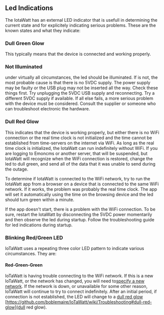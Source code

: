 ## Led Indications

The IotaWatt has an external LED indicator that is usefull in determining the current state and for explicitely indicating serious problems. These are the known states and what they indicate:

### Dull Green Glow

This typically means that the device is connected and working properly.

### Not Illuminated

under virtually all circumstances, the led should be illuminated.  If is not, the most probable cause is that there is no 5VDC supply.  The power supply may be faulty or the USB plug may not be inserted all the way.  Check these things first.
Try unplugging the 5VDC USB supply and reconnecting.  Try a different 5VDC supply if available.  If all else fails, a more serious problem with the device must be considered. Consult the supplier or someone who can troubleshoot electronic the hardware.

### Dull Red Glow

This indicates that the device is working properly, but either there is no WiFi connection or the real time clock is not initialized and the time cannot be established from time-servers on the internet via WiFi. As long as the real time clock is initialized, the IotaWatt can run indefinitely without WiFi.  If you are logging to Emoncms or another server, that will be suspended, but IotaWatt will recognize when the WiFi connection is restored, change the led to dull green, and send all of the data that it was unable to send during the outage.

To determine if IotaWatt is connected to the WiFi network, try to run the IotaWatt app from a browser on a device that is connected to the same WiFi network.  If it works, the problem was probably the real time clock. The app will set it automatically using the time on the browsing device and the led should turn green within a minute.

If the app doesn't start, there is a problem with the WiFi connection. To be sure, restart the IotaWatt by disconnecting the 5VDC power momentarily and then observe the led during startup.  Follow the troubleshooting guide for led indications during startup.

### Blinking Red/Green LED

IoTaWatt uses a repeating three color LED pattern to indicate various circumstances. They are:

#### Red-Green-Green

IoTaWatt is having trouble connecting to the WiFi network.
If this is a new IoTaWatt, or the network has changed, you will need to[specify a new network](https://github.com/boblemaire/IoTaWatt/wiki/Connecting-to-WiFi).
If the network is down, or unavailable for some other reason, IoTaWatt will continue to try to connect indefinitely. After an initial period, if connection is not established, the LED will change to a [dull red glow](https://github.com/boblemaire/IoTaWatt/wiki/Troubleshooting#dull-red-glow) [https://github.com/boblemaire/IoTaWatt/wiki/Troubleshooting#dull-red-glow](dull red glow).

